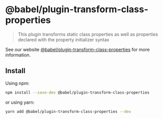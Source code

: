 # @babel/plugin-transform-class-properties

> This plugin transforms static class properties as well as properties declared with the property initializer syntax

See our website [@babel/plugin-transform-class-properties](https://babeljs.io/docs/babel-plugin-transform-class-properties) for more information.

## Install

Using npm:

```sh
npm install --save-dev @babel/plugin-transform-class-properties
```

or using yarn:

```sh
yarn add @babel/plugin-transform-class-properties --dev
```

